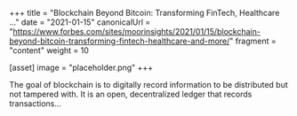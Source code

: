 +++
title = "Blockchain Beyond Bitcoin: Transforming FinTech, Healthcare ..."
date = "2021-01-15"
canonicalUrl = "https://www.forbes.com/sites/moorinsights/2021/01/15/blockchain-beyond-bitcoin-transforming-fintech-healthcare-and-more/"
fragment = "content"
weight = 10

[asset]
    image = "placeholder.png"
+++

The goal of blockchain is to digitally record information to be distributed 
but not tampered with. It is an open, decentralized ledger that records 
transactions...
